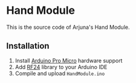 Hand Module
===========

This is the source code of Arjuna's Hand Module.

## Installation

1. Install [Arduino Pro Micro](https://learn.sparkfun.com/tutorials/pro-micro--fio-v3-hookup-guide) hardware support
2. Add [RF24](https://github.com/stanleyseow/RF24) library to your Arduino IDE
3. Compile and upload ```HandModule.ino```
